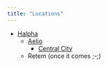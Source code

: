 ```yaml
---
title: "Locations"
---
```


- [Halpha](SubIndexes/Places/Halpha.md)
	- [Aelio](SubIndexes/Places/Aelio.md)
		- [Central City](SubIndexes/Places/CentralCity.md)
	- Retem (once it comes ;-;)
